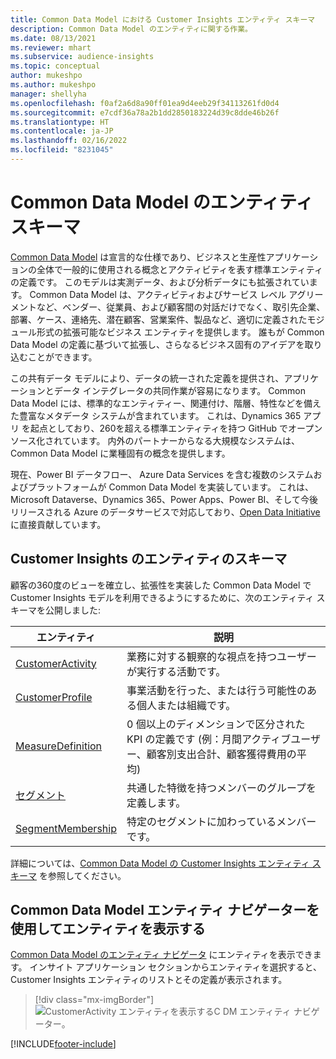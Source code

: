 ```yaml
---
title: Common Data Model における Customer Insights エンティティ スキーマ
description: Common Data Model のエンティティに関する作業。
ms.date: 08/13/2021
ms.reviewer: mhart
ms.subservice: audience-insights
ms.topic: conceptual
author: mukeshpo
ms.author: mukeshpo
manager: shellyha
ms.openlocfilehash: f0af2a6d8a90ff01ea9d4eeb29f34113261fd0d4
ms.sourcegitcommit: e7cdf36a78a2b1dd2850183224d39c8dde46b26f
ms.translationtype: HT
ms.contentlocale: ja-JP
ms.lasthandoff: 02/16/2022
ms.locfileid: "8231045"
---
```

# <a name="entity-schemas-in-common-data-model"></a>Common Data Model のエンティティ スキーマ



[Common Data Model](/common-data-model/) は宣言的な仕様であり、ビジネスと生産性アプリケーションの全体で一般的に使用される概念とアクティビティを表す標準エンティティの定義です。 このモデルは実測データ、および分析データにも拡張されています。 Common Data Model は、アクティビティおよびサービス レベル アグリーメントなど、ベンダー、従業員、および顧客間の対話だけでなく、取引先企業、部署、ケース、連絡先、潜在顧客、営業案件、製品など、適切に定義されたモジュール形式の拡張可能なビジネス エンティティを提供します。 誰もが Common Data Model の定義に基づいて拡張し、さらなるビジネス固有のアイデアを取り込むことができます。

この共有データ モデルにより、データの統一された定義を提供され、アプリケーションとデータ インテグレータの共同作業が容易になります。 Common Data Model には、標準的なエンティティー、関連付け、階層、特性などを備えた豊富なメタデータ システムが含まれています。 これは、Dynamics 365 アプリ を起点としており、260を超える標準エンティティを持つ GitHub でオープンソース化されています。 内外のパートナーからなる大規模なシステムは、Common Data Model に業種固有の概念を提供します。

現在、Power BI データフロー、 Azure Data Services を含む複数のシステムおよびプラットフォームが Common Data Model を実装しています。 これは、Microsoft Dataverse、Dynamics 365、Power Apps、Power BI、そして今後リリースされる Azure のデータサービスで対応しており、[Open Data Initiative](https://www.microsoft.com/open-data-initiative) に直接貢献しています。

## <a name="customer-insights-entity-schemas"></a>Customer Insights のエンティティのスキーマ

顧客の360度のビューを確立し、拡張性を実装した Common Data Model で Customer Insights モデルを利用できるようにするために、次のエンティティ スキーマを公開しました:

| エンティティ | 説明 |
|---------|---------|
|[CustomerActivity](/common-data-model/schema/core/applicationcommon/foundationcommon/crmcommon/solutions/customerinsights/customeractivity) | 業務に対する観察的な視点を持つユーザーが実行する活動です。 |
|[CustomerProfile](/common-data-model/schema/core/applicationcommon/foundationcommon/crmcommon/solutions/customerinsights/customerprofile) | 事業活動を行った、または行う可能性のある個人または組織です。 |
|[MeasureDefinition](/common-data-model/schema/core/applicationcommon/foundationcommon/crmcommon/solutions/customerinsights/measuredefinition) | 0 個以上のディメンションで区分された KPI の定義です (例：月間アクティブユーザー、顧客別支出合計、顧客獲得費用の平均) |
|[セグメント](/common-data-model/schema/core/applicationcommon/foundationcommon/crmcommon/solutions/customerinsights/segment) | 共通した特徴を持つメンバーのグループを定義します。 |
|[SegmentMembership](/common-data-model/schema/core/applicationcommon/foundationcommon/crmcommon/solutions/customerinsights/segmentmembership) | 特定のセグメントに加わっているメンバーです。 |

詳細については、[Common Data Model の Customer Insights エンティティ スキーマ](/common-data-model/schema/core/applicationcommon/foundationcommon/crmcommon/solutions/customerinsights/overview) を参照してください。

## <a name="view-entities-using-the-common-data-model-entity-navigator"></a>Common Data Model エンティティ ナビゲーターを使用してエンティティを表示する

[Common Data Model のエンティティ ナビゲータ](https://microsoft.github.io/CDM/) にエンティティを表示できます。 インサイト アプリケーション セクションからエンティティを選択すると、Customer Insights エンティティのリストとその定義が表示されます。
> [!div class="mx-imgBorder"]
> ![CustomerActivity エンティティを表示するC DM エンティティ ナビゲーター。](media/CDM-entity-navigator.png "CustomerActivity エンティティを表示するC DM エンティティ ナビゲーター")


[!INCLUDE[footer-include](../includes/footer-banner.md)]
